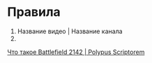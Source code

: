 # Правила
1. Название видео | Название канала
2. 


[Что такое Battlefield 2142 | Polypus Scriptorem](https://www.youtube.com/watch?v=FSxQmNmGk5g)
